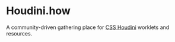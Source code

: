 # Houdini.how

A community-driven gathering place for [CSS Houdini](https://developer.mozilla.org/en-US/docs/Web/Houdini) worklets and resources.